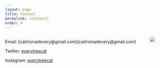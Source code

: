 ```yaml
---
layout: page
title: Contact
permalink: /contact/
order: 4
---
```


<img align="right" src="/image/icecream.png" img style="padding: 10px"/>
 
<br>
Email: [caitrionadevery@gmail.com](caitrionadevery@gmail.com)

Twitter: [everytreecat](https://twitter.com/everytreecat)  

Instagram: [everytreecat](https://www.instagram.com/everytreecat/?hl=en)